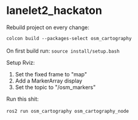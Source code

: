 # lanelet2_hackaton
Rebuild project on every change: <br>

``
colcon build --packages-select osm_cartography
``
<br>
<br>
On first build run:
``
source install/setup.bash
``
<br>

Setup Rviz:

1. Set the fixed frame to "map"
2. Add a MarkerArray display
3. Set the topic to "/osm_markers"

Run this shit:
<br>
<br>
``
ros2 run osm_cartography osm_cartography_node
``
